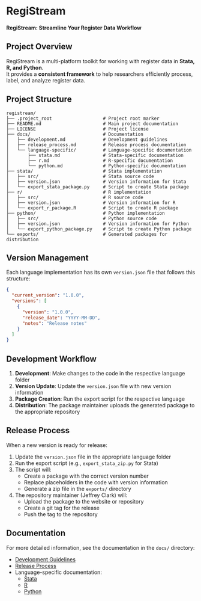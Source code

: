 # RegiStream

**RegiStream: Streamline Your Register Data Workflow**

## Project Overview

RegiStream is a multi-platform toolkit for working with register data in **Stata, R, and Python**.  
It provides a **consistent framework** to help researchers efficiently process, label, and analyze register data.


## Project Structure

```
registream/
├── .project_root                   # Project root marker
├── README.md                       # Main project documentation
├── LICENSE                         # Project license
├── docs/                           # Documentation
│   ├── development.md              # Development guidelines
│   ├── release_process.md          # Release process documentation
│   └── language-specific/          # Language-specific documentation
│       ├── stata.md                # Stata-specific documentation
│       ├── r.md                    # R-specific documentation
│       └── python.md               # Python-specific documentation
├── stata/                          # Stata implementation
│   ├── src/                        # Stata source code
│   ├── version.json                # Version information for Stata
│   └── export_stata_package.py     # Script to create Stata package
├── r/                              # R implementation
│   ├── src/                        # R source code
│   ├── version.json                # Version information for R
│   └── export_r_package.R          # Script to create R package
├── python/                         # Python implementation
│   ├── src/                        # Python source code
│   ├── version.json                # Version information for Python
│   └── export_python_package.py    # Script to create Python package
└── exports/                        # Generated packages for distribution
```

## Version Management

Each language implementation has its own `version.json` file that follows this structure:

```json
{
  "current_version": "1.0.0",
  "versions": [
    {
      "version": "1.0.0",
      "release_date": "YYYY-MM-DD",
      "notes": "Release notes"
    }
  ]
}
```

## Development Workflow

1. **Development**: Make changes to the code in the respective language folder
2. **Version Update**: Update the `version.json` file with new version information
3. **Package Creation**: Run the export script for the respective language
4. **Distribution**: The package maintainer uploads the generated package to the appropriate repository

## Release Process

When a new version is ready for release:

1. Update the `version.json` file in the appropriate language folder
2. Run the export script (e.g., `export_stata_zip.py` for Stata)
3. The script will:
   - Create a package with the correct version number
   - Replace placeholders in the code with version information
   - Generate a zip file in the `exports/` directory
4. The repository maintainer (Jeffrey Clark) will:
   - Upload the package to the website or repository
   - Create a git tag for the release
   - Push the tag to the repository

## Documentation

For more detailed information, see the documentation in the `docs/` directory:

- [Development Guidelines](docs/development.md)
- [Release Process](docs/release_process.md)
- Language-specific documentation:
  - [Stata](docs/language-specific/stata.md)
  - [R](docs/language-specific/r.md)
  - [Python](docs/language-specific/python.md)
